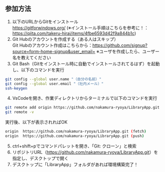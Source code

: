 ## 参加方法
1. 以下のURLからGitをインストール  
https://gitforwindows.org/
(※インストール手順はこちらを参考に！：https://qiita.com/takeru-hirai/items/4fbe6593d42f9a844b1c)
3. Git Hubのアカウントを作成する（ある人はスキップ）  
Git Hubのアカウント作成はこちらから：https://github.com/signup?source=form-home-signup&user_email=
※ユーザを作成したら、ユーザー名を教えてください
4. Git Bash（Gitをインストール時に自動でインストールされてるはず）を起動し、以下のコマンドを実行  
~~~bash
git config --global user.name "（自分の名前）"
git config --global user.email "（社内メール）"
ssh-keygen
~~~
4. VsCodeを開き、作業ディレクトリからターミナルで以下のコマンドを実行
~~~bash
git remote add origin https://github.com/nakamura-ryoya/LibraryApp.git
git remote -v
~~~
実行後、以下が表示されればOK
~~~bash
origin  https://github.com/nakamura-ryoya/LibraryApp.git (fetch)
origin  https://github.com/nakamura-ryoya/LibraryApp.git (push)
~~~
5. ctrl+shift+pでコマンドパレットを開き、「Git: クローン」と検索
6. リポジトリURL（<https://github.com/nakamura-ryoya/LibraryApp.git>）を指定し、デスクトップで開く
7. デスクトップに「LibraryApp」フォルダがあれば環境構築完了！
